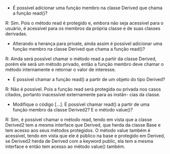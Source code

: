 - É possível adicionar uma função membro na classe Derived que chama a função read()?

R: Sim. Pois o método read é protegido e, embora não seja acessível para o usuário, é 
acessível para os membros da própria classe e de suas classes derivadas.

- Alterando a herança para private, ainda assim é possível adicionar uma função membro na classe Derived que chama a função read()?

R: Ainda será possível chamar o método read a partir da classe Derived, porém ele será um método privado, então a função membro deve
chamar o método internamente e retornar o valor de interesse.

- É possível chamar a função read() a partir de um objeto do tipo Derived?

R: Não é possível. Pois a função read será protegida ou privada nos casos citados, portanto inacessível externamente para as instân-
cias da classe.

- Modifique o código [...]. É possível chamar read() a partir de uma função membro da classe Derived2? E o método value()?

R: Sim, é possível chamar o método read, tendo em vista que a classe Derived2 tem a mesma interface que Derived, que herda
da classe Base e tem acesso aos seus métodos protegidos. O método value também é acessível, tendo em vista que ele é público
na base e protegido em Derived, se Derived2 herda de Derived com a keyword public, ela tem a mesma interface e então tem acesso
ao método value() também.
